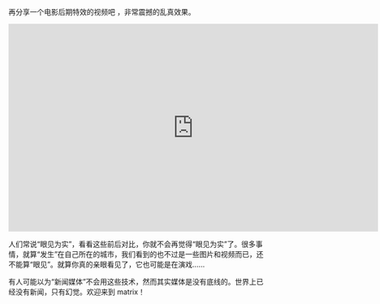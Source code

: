 再分享一个电影后期特效的视频吧 ，非常震撼的乱真效果。

<div id="youtube2-kqS3PzwA2w0" class="youtube-wrap" data-attrs="{&quot;videoId&quot;:&quot;kqS3PzwA2w0&quot;,&quot;startTime&quot;:null,&quot;endTime&quot;:null}">

<div class="youtube-inner"><iframe src="https://www.youtube-nocookie.com/embed/kqS3PzwA2w0?rel=0&amp;autoplay=0&amp;showinfo=0&amp;enablejsapi=0" frameborder="0" loading="lazy" gesture="media" allow="autoplay; fullscreen" allowautoplay="true" allowfullscreen="true" width="728" height="409"></iframe></div>


<span>人们常说“眼见为实”，看看这些前后对比，你就不会再觉得“眼见为实”了。很多事情，就算“发生”在自己所在的城市，我们看到的也不过是一些图片和视频而已，还不能算“眼见”。就算你真的亲眼看见了，它也可能是在演戏……</span>

<span>有人可能以为“新闻媒体”不会用这些技术，然而其实媒体是没有底线的。世界上已经没有新闻，只有幻觉。欢迎来到 matrix！</span>
